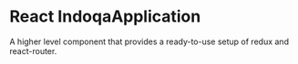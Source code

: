 # React IndoqaApplication
A higher level component that provides a ready-to-use setup of redux and react-router.
